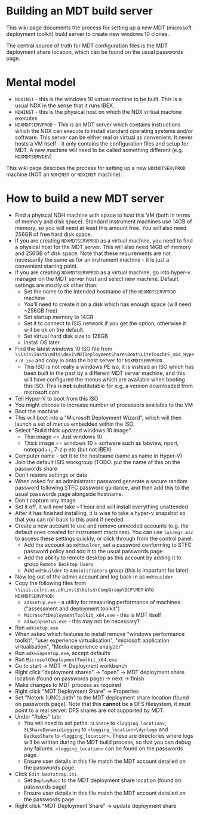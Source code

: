 # Building an MDT build server

This wiki page documents the process for setting up a new MDT (microsoft deployment toolkit) build server to create new windows 10 clones.

The central source of truth for MDT configuration files is the MDT deployment share location, which can be found on the usual passwords page.

# Mental model

- `NDXINST` - this is the windows 10 virtual machine to be built. This is a usual NDX in the sense that it runs IBEX.
- `NDHINST` - this is the physical host on which the NDX virtual machine executes
- `NDXMDTSERVPROD` - This is an MDT server which contains instructions which the NDX can execute to install standard operating systems and/or software. This server can be either real or virtual as convenient. It never hosts a VM itself - it only contains the configuration files and setup for MDT. A new machine will need to be called something different (e.g. `NDXMDTSERVDEV`)

This wiki page descibes the process for setting up a new `NDXMDTSERVPROD` machine (NOT an `NDHINST` or `NDXINST` machine).

# How to build a new MDT server

- Find a phyiscal NDH machine with space to host this VM (both in terms of memory and disk space). Standard instrument machines use 14GB of memory, so you will need at least this amount free. You will also need 256GB of free hard disk space.
- If you are creating `NDXMDTSERVPROD` as a virtual machine, you need to find a physical host for the MDT server. This will also need 14GB of memory and 256GB of disk space. Note that these requirements are not necessarily the same as for an instrument machine - it is just a convenient starting point.
- If you are creating `NDXMDTSERVPROD` as a virtual machine, go into hyper-v manager on the MDT server host and select new machine. Default settings are mostly ok other than:
  * Set the name to the intended hostname of the `NDXMDTSERVPROD` machine
  * You'll need to create it on a disk which has enough space (will need ~256GB free)
  * Set startup memory to 14GB
  * Set it to connect to ISIS network if you get the option, otherwise it will be ok on the default.
  * Set virtual hard disk size to 128GB
  * Install OS later
- Find the latest windows 10 ISO file from `\\isis\inst$\mdt$\dev1\MDTDeploymentShare\Boot\LiteTouchPE_x64_Hyper-V.iso` and copy in onto the host server for `NDXMDTSERVPROD`.
  * This ISO is not really a windows PE iso, it is instead an ISO which has been built in the past by a different MDT server machine, and this will have configured the menus which are available when booting this ISO. This is **not** substitutable for e.g. a version downloaded from microsoft.com
- Tell Hyper-V to boot from this ISO
- You might choose to increase number of processors available to the VM
- Boot the machine
- This will boot into a "Microsoft Deployment Wizard", which will then launch a set of menus embedded within the ISO.
- Select "Build thick updated windows 10 image"
  * Thin image == Just windows 10
  * Thick image == windows 10 + software such as labview, nport, notepad++, 7-zip etc (but not IBEX)
- Computer name - set it to the hostname (same as name in Hyper-V)
- Join the default ISIS workgroup (TODO: put the name of this on the passwords share
- Don't restore settings or data
- When asked for an administrator password generate a secure random password following STFC password guidance, and then add this to the usual passwords page alongside hostname.
- Don't capture any image
- Set it off, it will now take ~1 hour and will install everything unattended
- After it has finished installing, it is wise to take a hyper-v snapshot so that you can roll back to this point if needed
- Create a new account to use and remove unneeded accounts (e.g. the default ones created for instrument machines). You can use `lusrmgr.msc` to access these settings quickly, or click through from the control panel.
  * Add the account as `mdtbuilder`, set a password conforming to STFC password policy and add it to the usual passwords page
  * Add the ability to remote desktop as this account by adding it to group `Remote Desktop Users`
  * Add `mdtbuilder` to `Administrators` group (this is important for later)
- Now log out of the admin account and log back in as `mdtbuilder`
- Copy the following files from `\\isis.cclrc.ac.uk\inst$\kits$\CompGroup\ICP\MDT` into `NDXMDTSERVPROD`:
  * `adksetup.exe` - a utility for measuring performance of machines ("assessment and deployment toolkit")
  * `MicrosoftDeploymentToolkit_x64.exe` - this is MDT itself
  * `adkwinpsetup.exe` - this may not be necessary?
- Run `adksetup.exe`
- When asked which features to install remove "windows performance toolkit", "user experience virtualisation", "microsoft application virtualisation", "Media experience analyzer"
- Run `adkwinpsetup.exe`, accept defaults
- Run `MicrosoftDeploymentToolkit_x64.exe`
- Go to start -> MDT -> Deployment workbench
- Right click "deployment shares" -> "open" -> MDT deployment share location (found on passwords page) -> next -> finish
- Make changes to MDT process as required
- Right click "MDT Deployment Share" -> Properties
- Set "Netork (UNC) path" to the MDT deployment share location (found on passwords page). Note that this **cannot** be a DFS filesystem, it must point to a real server. DFS shares are not supported by MDT.
- Under "Rules" tab:
  * You will need to set paths: `SLShare` to `<logging_location>`, `SLShareDynamicLogging` to `<logging_location>\dynlogs` and `BackupShare` to `<logging_location>`. These are directories where logs will be written during the MDT build process, so that you can debug any failures. `<logging_location>` can be found on the passwords page.
  * Ensure user details in this file match the MDT account detailed on the passwords page
- Click `Edit bootstrap.ini`
  * Set `DeployRoot` to the MDT deployment share location (found on passwords page)
  * Ensure user details in this file match the MDT account detailed on the passwords page
- Right click "MDT Deployment Share" -> update deployment share